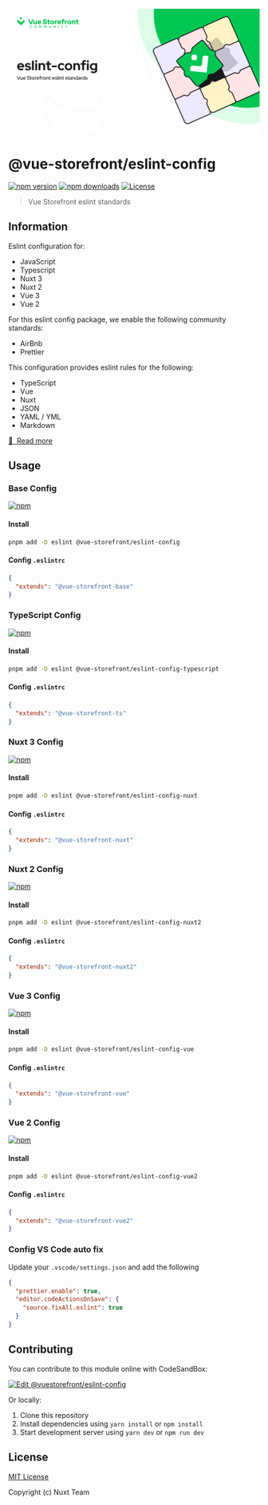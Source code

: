 [![vuestorefront/eslint-config](./cover.png)]()

# @vue-storefront/eslint-config

[![npm version][npm-version-src]][npm-version-href]
[![npm downloads][npm-downloads-src]][npm-downloads-href]
[![License][license-src]][license-href]

> Vue Storefront eslint standards

## Information

Eslint configuration for:
- JavaScript
- Typescript
- Nuxt 3
- Nuxt 2
- Vue 3
- Vue 2


For this eslint config package, we enable the following community standards:
- AirBnb
- Prettier

This configuration provides eslint rules for the following:
- TypeScript
- Vue
- Nuxt
- JSON
- YAML / YML
- Markdown

[📖 &nbsp;Read more]()

## Usage

### Base Config
[![npm](https://img.shields.io/npm/v/@vue-storefront/eslint-config)](https://npmjs.com/package/@vue-storefront/eslint-config)
#### Install
```bash
pnpm add -D eslint @vue-storefront/eslint-config
```

#### Config `.eslintrc`
```json
{
  "extends": "@vue-storefront-base"
}
```

### TypeScript Config
[![npm](https://img.shields.io/npm/v/@vue-storefront/eslint-config-typescript)](https://npmjs.com/package/@vue-storefront/eslint-config-typescript)
#### Install
```bash
pnpm add -D eslint @vue-storefront/eslint-config-typescript
```

#### Config `.eslintrc`
```json
{
  "extends": "@vue-storefront-ts"
}
```

### Nuxt 3 Config
[![npm](https://img.shields.io/npm/v/@vue-storefront/eslint-config-nuxt)](https://npmjs.com/package/@vue-storefront/eslint-config-nuxt)
#### Install
```bash
pnpm add -D eslint @vue-storefront/eslint-config-nuxt
```

#### Config `.eslintrc`
```json
{
  "extends": "@vue-storefront-nuxt"
}
```

### Nuxt 2 Config
[![npm](https://img.shields.io/npm/v/@vue-storefront/eslint-config-nuxt2)](https://npmjs.com/package/@vue-storefront/eslint-config-nuxt2)
#### Install
```bash
pnpm add -D eslint @vue-storefront/eslint-config-nuxt2
```

#### Config `.eslintrc`
```json
{
  "extends": "@vue-storefront-nuxt2"
}
```

### Vue 3 Config
[![npm](https://img.shields.io/npm/v/@vue-storefront/eslint-config-vue)](https://npmjs.com/package/@vue-storefront/eslint-config-vue)
#### Install
```bash
pnpm add -D eslint @vue-storefront/eslint-config-vue
```

#### Config `.eslintrc`
```json
{
  "extends": "@vue-storefront-vue"
}
```

### Vue 2 Config
[![npm](https://img.shields.io/npm/v/@vue-storefront/eslint-config-vue2)](https://npmjs.com/package/@vue-storefront/eslint-config-vue2)
#### Install

```bash
pnpm add -D eslint @vue-storefront/eslint-config-vue2
```

#### Config `.eslintrc`
```json
{
  "extends": "@vue-storefront-vue2"
}
```

### Config VS Code auto fix

Update your `.vscode/settings.json` and add the following

```json
{
  "prettier.enable": true,
  "editor.codeActionsOnSave": {
    "source.fixAll.eslint": true
  }
}
```

## Contributing

You can contribute to this module online with CodeSandBox:

[![Edit @vuestorefront/eslint-config](https://codesandbox.io/static/img/play-codesandbox.svg)](https://codesandbox.io/s/github/vuestorefront/eslint-config/tree/main/?fontsize=14&hidenavigation=1&theme=dark)

Or locally:

1. Clone this repository
2. Install dependencies using `yarn install` or `npm install`
3. Start development server using `yarn dev` or `npm run dev`

## License

[MIT License](./LICENSE)

Copyright (c) Nuxt Team

<!-- Badges -->
[npm-version-src]: https://img.shields.io/npm/v/@vue-storefront/eslint-config/latest.svg
[npm-version-href]: https://npmjs.com/package/@vue-storefront/eslint-config

[npm-downloads-src]: https://img.shields.io/npm/dm/@vue-storefront/eslint-config.svg
[npm-downloads-href]: https://npmjs.com/package/@vue-storefront/eslint-config

[license-src]: https://img.shields.io/npm/l/@vue-storefront/eslint-config
[license-href]: https://npmjs.com/package/@vue-storefront/eslint-config